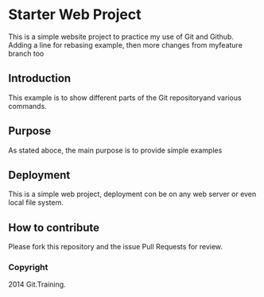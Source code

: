 # Starter Web Project

This is a simple website project to practice my use of Git and Github. Adding a line for rebasing example, then more changes from myfeature branch too

## Introduction

This example is to show different parts of the Git repositoryand various commands.

## Purpose

As stated aboce, the main purpose is to provide simple examples

## Deployment

This is a simple web project, deployment con be on any web server or even local file system.

## How to contribute

Please fork this repository and the issue Pull Requests for review.

### Copyright

2014 Git.Training.
